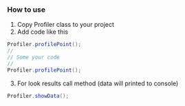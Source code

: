 
### How to use

1. Copy Profiler class to your project
2. Add code like this
```java
Profiler.profilePoint();
//
// Some your code
//
Profiler.profilePoint();
```
3. For look results call method (data will printed to console)
```java
Profiler.showData();
```